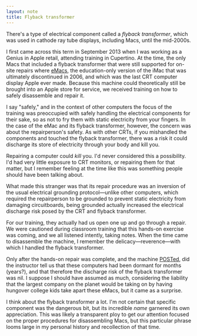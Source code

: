 ```yaml
---
layout: note
title: Flyback transformer
---
```

There's a type of electrical component called a *flyback transformer*, which was used in cathode ray tube displays, including Macs, until the mid-2000s.

I first came across this term in September 2013 when I was working as a Genius in Apple retail, attending training in Cupertino. At the time, the only Macs that included a flyback transformer that were still supported for on-site repairs where [eMacs](https://en.wikipedia.org/wiki/EMac), the education-only version of the iMac that was ultimately discontinued in 2006, and which was the last CRT computer display Apple ever made. Because this machine could theoretically still be brought into an Apple store for service, we received training on how to safely disassemble and repair it.

I say "safely," and in the context of other computers the focus of the training was preoccupied with safely handling the electrical components for their sake, so as not to fry them with static electricity from your fingers. In the case of the eMac and its flyback transformer, however, the concern was about the repairperson's safety. As with other CRTs, if you mishandled the components and touched the flyback transformer, there was a risk it could discharge its store of electricity through your body and kill you.

Repairing a computer could *kill* you. I'd never considered this a possibility. I'd had very little exposure to CRT monitors, or repairing them for that matter, but I remember feeling at the time like this was something people should have been talking about.

What made this stranger was that its repair procedure was an inversion of the usual electrical grounding protocol—unlike other computers, which required the repairperson to be grounded to prevent static electricity from damaging circuitboards, being grounded actually increased the electrical discharge risk posed by the CRT and flyback transformer.

For our training, they actually had us open one up and go through a repair. We were cautioned during classroom training that this hands-on exercise was coming, and we all listened intently, taking notes. When the time came to disassemble the machine, I remember the delicacy—reverence—with which I handled the flyback transformer.

Only after the hands-on repair was complete, and the machine [POSTed](https://en.wikipedia.org/wiki/Power-on_self-test), did the instructor tell us that these computers had been dormant for months (years?), and that therefore the discharge risk of the flyback transformer was nil. I suppose I should have assumed as much, considering the liability that the largest company on the planet would be taking on by having hungover college kids take apart these eMacs, but it came as a surprise.

I think about the flyback transformer a lot. I'm not certain that specific component was the dangerous bit, but its incredible *name* garnered its own appreciation. This was likely a transparent ploy to get our attention focused on the proper procedures for disassembling Macs, but this particular phrase looms large in my personal history and recollection of that time.